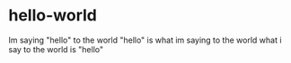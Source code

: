 # hello-world

Im saying "hello" to the world
"hello" is what im saying to the world
what i say to the world is "hello"
